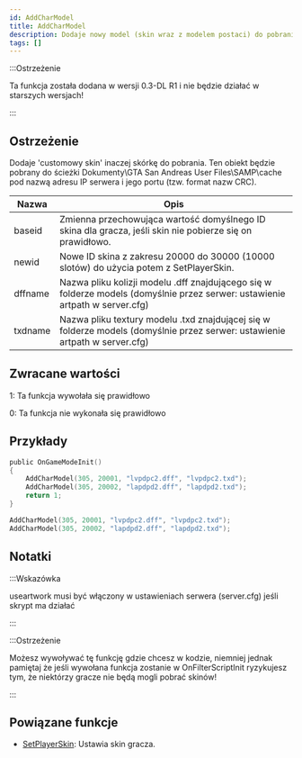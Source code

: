 ```yaml
---
id: AddCharModel
title: AddCharModel
description: Dodaje nowy model (skin wraz z modelem postaci) do pobrania dla graczy.
tags: []
---
```


:::Ostrzeżenie

Ta funkcja została dodana w wersji 0.3-DL R1 i nie będzie działać w starszych wersjach!

:::

## Ostrzeżenie

Dodaje 'customowy skin' inaczej skórkę do pobrania. Ten obiekt będzie pobrany do ścieżki Dokumenty\GTA San Andreas User Files\SAMP\cache pod nazwą adresu IP serwera i jego portu (tzw. format nazw CRC).

| Nazwa   | Opis                                                                                                                         |
| ------- | ---------------------------------------------------------------------------------------------------------------------------- |
| baseid  | Zmienna przechowująca wartość domyślnego ID skina dla gracza, jeśli skin nie pobierze się on prawidłowo.                     |
| newid   | Nowe ID skina z zakresu 20000 do 30000 (10000 slotów) do użycia potem z SetPlayerSkin.                                       |
| dffname | Nazwa pliku kolizji modelu .dff znajdującego się w folderze models (domyślnie przez serwer: ustawienie artpath w server.cfg) |
| txdname | Nazwa pliku textury modelu .txd znajdującej się w folderze models (domyślnie przez serwer: ustawienie artpath w server.cfg)  |

## Zwracane wartości

1: Ta funkcja wywołała się prawidłowo

0: Ta funkcja nie wykonała się prawidłowo

## Przykłady

```c
public OnGameModeInit()
{
    AddCharModel(305, 20001, "lvpdpc2.dff", "lvpdpc2.txd");
    AddCharModel(305, 20002, "lapdpd2.dff", "lapdpd2.txd");
    return 1;
}
```

```c
AddCharModel(305, 20001, "lvpdpc2.dff", "lvpdpc2.txd");
AddCharModel(305, 20002, "lapdpd2.dff", "lapdpd2.txd");
```

## Notatki

:::Wskazówka

useartwork musi być włączony w ustawieniach serwera (server.cfg) jeśli skrypt ma działać

:::

:::Ostrzeżenie

Możesz wywoływać tę funkcję gdzie chcesz w kodzie, niemniej jednak pamiętaj że jeśli wywołana funkcja zostanie w OnFilterScriptInit ryzykujesz tym, że niektórzy gracze nie będą mogli pobrać skinów!

:::

## Powiązane funkcje

- [SetPlayerSkin](SetPlayerSkin.md): Ustawia skin gracza.
